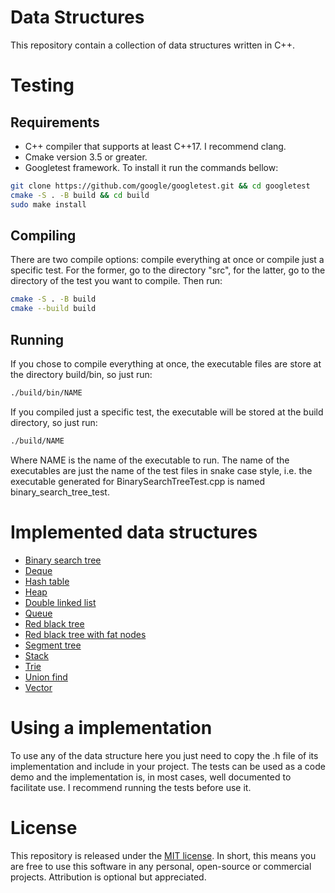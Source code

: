 # Data Structures

This repository contain a collection of data structures written in C++.

# Testing

## Requirements

 - C++ compiler that supports at least C++17. I recommend clang.
 - Cmake version 3.5 or greater.
 - Googletest framework. To install it run the commands bellow:
```bash
git clone https://github.com/google/googletest.git && cd googletest
cmake -S . -B build && cd build
sudo make install
```
## Compiling

There are two compile options: compile everything at once or compile just a 
specific test. For the former, go to the directory "src", for the latter, go to 
the directory of the test you want to compile. Then run: 
```bash
cmake -S . -B build
cmake --build build
```
## Running

If you chose to compile everything at once, the executable files are store at 
the directory build/bin, so just run: 
```bash
./build/bin/NAME
```
If you compiled just a specific test, the executable will be stored at the build
directory, so just run:
```bash
./build/NAME
```
Where NAME is the name of the executable to run. The name of the executables are
just the name of the test files in snake case style, i.e. the executable 
generated for BinarySearchTreeTest.cpp is named binary_search_tree_test.

# Implemented data structures

- [Binary search tree](src/include/BinarySearchTree/BinarySearchTree.h)
- [Deque](src/include/Deque/Deque.h)
- [Hash table](src/include/HashTable/HashTableSeparateChaining.h)
- [Heap](src/include/Heap/Heap.h)
- [Double linked list](src/include/LinkedList/DoubleLinkedList.h)
- [Queue](src/include/Queue/Queue.h)
- [Red black tree](src/include/RedBlackTree/RedBlackTreeUnique.h)
- [Red black tree with fat nodes](src/include/RedBlackTree/RedBlackTreeFatNodes.h)
- [Segment tree](src/include/SegmentTree/SegmentTree.h)
- [Stack](src/include/Stack/Stack.h)
- [Trie](src/include/Trie/Trie.h)
- [Union find](src/include/UnionFind/UnionFind.h)
- [Vector](src/include/Vector/Vector.h)

# Using a implementation

To use any of the data structure here you just need to copy the .h file of its
implementation and include in your project. The tests can be used as a code demo
and the implementation is, in most cases, well documented to facilitate use.
I recommend running the tests before use it.

# License

This repository is released under the [MIT license](https://opensource.org/licenses/MIT).
In short, this means you are free to use this software in any personal, 
open-source or commercial projects. Attribution is optional but appreciated.
